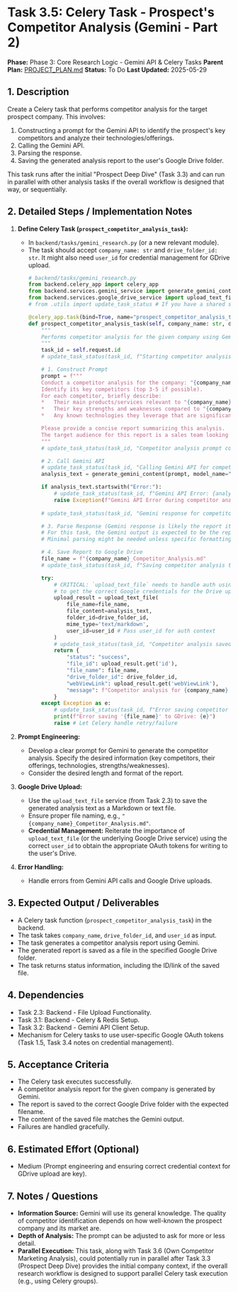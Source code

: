 # Task 3.5: Celery Task - Prospect's Competitor Analysis (Gemini - Part 2)

**Phase:** Phase 3: Core Research Logic - Gemini API & Celery Tasks
**Parent Plan:** [PROJECT_PLAN.md](PROJECT_PLAN.md)
**Status:** To Do
**Last Updated:** 2025-05-29

## 1. Description
Create a Celery task that performs competitor analysis for the target prospect company. This involves:
1.  Constructing a prompt for the Gemini API to identify the prospect's key competitors and analyze their technologies/offerings.
2.  Calling the Gemini API.
3.  Parsing the response.
4.  Saving the generated analysis report to the user's Google Drive folder.

This task runs after the initial "Prospect Deep Dive" (Task 3.3) and can run in parallel with other analysis tasks if the overall workflow is designed that way, or sequentially.

## 2. Detailed Steps / Implementation Notes

1.  **Define Celery Task (`prospect_competitor_analysis_task`):**
    *   In `backend/tasks/gemini_research.py` (or a new relevant module).
    *   The task should accept `company_name: str` and `drive_folder_id: str`. It might also need `user_id` for credential management for GDrive upload.
        ```python
        # backend/tasks/gemini_research.py
        from backend.celery_app import celery_app
        from backend.services.gemini_service import generate_gemini_content
        from backend.services.google_drive_service import upload_text_file # Assuming this handles auth via user_id context
        # from .utils import update_task_status # If you have a shared status update utility

        @celery_app.task(bind=True, name="prospect_competitor_analysis_task")
        def prospect_competitor_analysis_task(self, company_name: str, drive_folder_id: str, user_id: str = None): # user_id for GDrive auth
            """
            Performs competitor analysis for the given company using Gemini and saves it to Google Drive.
            """
            task_id = self.request.id
            # update_task_status(task_id, f"Starting competitor analysis for {company_name}", 1, 4) # Example steps

            # 1. Construct Prompt
            prompt = f"""
            Conduct a competitor analysis for the company: "{company_name}".
            Identify its key competitors (top 3-5 if possible).
            For each competitor, briefly describe:
            *   Their main products/services relevant to "{company_name}"'s market.
            *   Their key strengths and weaknesses compared to "{company_name}".
            *   Any known technologies they leverage that are significant in their market positioning.

            Please provide a concise report summarizing this analysis.
            The target audience for this report is a sales team looking to understand the competitive landscape for "{company_name}".
            """
            # update_task_status(task_id, "Competitor analysis prompt constructed", 2, 4)

            # 2. Call Gemini API
            # update_task_status(task_id, "Calling Gemini API for competitor analysis...", 3, 4)
            analysis_text = generate_gemini_content(prompt, model_name="gemini-1.5-pro-latest") # Or your chosen model

            if analysis_text.startswith("Error:"):
                # update_task_status(task_id, f"Gemini API Error: {analysis_text}", 3, 4)
                raise Exception(f"Gemini API Error during competitor analysis: {analysis_text}")
            
            # update_task_status(task_id, "Gemini response for competitor analysis received", 3, 4)

            # 3. Parse Response (Gemini response is likely the report itself)
            # For this task, the Gemini output is expected to be the report.
            # Minimal parsing might be needed unless specific formatting is requested.

            # 4. Save Report to Google Drive
            file_name = f"{company_name}_Competitor_Analysis.md"
            # update_task_status(task_id, f"Saving competitor analysis to Google Drive: {file_name}", 4, 4)

            try:
                # CRITICAL: `upload_text_file` needs to handle auth using `user_id`
                # to get the correct Google credentials for the Drive upload.
                upload_result = upload_text_file(
                    file_name=file_name,
                    file_content=analysis_text,
                    folder_id=drive_folder_id,
                    mime_type='text/markdown',
                    user_id=user_id # Pass user_id for auth context
                )
                # update_task_status(task_id, "Competitor analysis saved successfully", 4, 4)
                return {
                    "status": "success",
                    "file_id": upload_result.get('id'),
                    "file_name": file_name,
                    "drive_folder_id": drive_folder_id,
                    "webViewLink": upload_result.get('webViewLink'),
                    "message": f"Competitor analysis for {company_name} complete and saved."
                }
            except Exception as e:
                # update_task_status(task_id, f"Error saving competitor analysis: {e}", 4, 4)
                print(f"Error saving '{file_name}' to GDrive: {e}")
                raise # Let Celery handle retry/failure
        ```

2.  **Prompt Engineering:**
    *   Develop a clear prompt for Gemini to generate the competitor analysis. Specify the desired information (key competitors, their offerings, technologies, strengths/weaknesses).
    *   Consider the desired length and format of the report.

3.  **Google Drive Upload:**
    *   Use the `upload_text_file` service (from Task 2.3) to save the generated analysis text as a Markdown or text file.
    *   Ensure proper file naming, e.g., `"{company_name}_Competitor_Analysis.md"`.
    *   **Credential Management:** Reiterate the importance of `upload_text_file` (or the underlying Google Drive service) using the correct `user_id` to obtain the appropriate OAuth tokens for writing to the user's Drive.

4.  **Error Handling:**
    *   Handle errors from Gemini API calls and Google Drive uploads.

## 3. Expected Output / Deliverables
*   A Celery task function (`prospect_competitor_analysis_task`) in the backend.
*   The task takes `company_name`, `drive_folder_id`, and `user_id` as input.
*   The task generates a competitor analysis report using Gemini.
*   The generated report is saved as a file in the specified Google Drive folder.
*   The task returns status information, including the ID/link of the saved file.

## 4. Dependencies
*   Task 2.3: Backend - File Upload Functionality.
*   Task 3.1: Backend - Celery & Redis Setup.
*   Task 3.2: Backend - Gemini API Client Setup.
*   Mechanism for Celery tasks to use user-specific Google OAuth tokens (Task 1.5, Task 3.4 notes on credential management).

## 5. Acceptance Criteria
*   The Celery task executes successfully.
*   A competitor analysis report for the given company is generated by Gemini.
*   The report is saved to the correct Google Drive folder with the expected filename.
*   The content of the saved file matches the Gemini output.
*   Failures are handled gracefully.

## 6. Estimated Effort (Optional)
*   Medium (Prompt engineering and ensuring correct credential context for GDrive upload are key).

## 7. Notes / Questions
*   **Information Source:** Gemini will use its general knowledge. The quality of competitor identification depends on how well-known the prospect company and its market are.
*   **Depth of Analysis:** The prompt can be adjusted to ask for more or less detail.
*   **Parallel Execution:** This task, along with Task 3.6 (Own Competitor Marketing Analysis), could potentially run in parallel after Task 3.3 (Prospect Deep Dive) provides the initial company context, if the overall research workflow is designed to support parallel Celery task execution (e.g., using Celery groups).